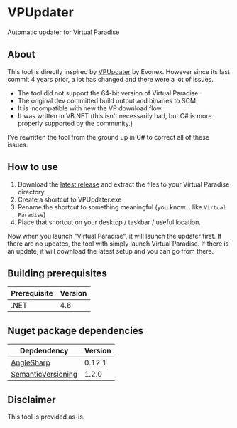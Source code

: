 # VPUpdater
Automatic updater for Virtual Paradise

## About
This tool is directly inspired by [VPUpdater](https://github.com/Evonex/VPUpdater) by Evonex. However since its last commit 4 years prior, a lot has changed and there were a lot of issues.

* The tool did not support the 64-bit version of Virtual Paradise.
* The original dev committed build output and binaries to SCM.
* It is incompatible with new the VP download flow.
* It was written in VB.NET (this isn't necessarily bad, but C# is more properly supported by the community.)

I've rewritten the tool from the ground up in C# to correct all of these issues.

## How to use
1. Download the [latest release](https://github.com/oliverbooth/VPUpdater) and extract the files to your Virtual Paradise directory
2. Create a shortcut to VPUpdater.exe
3. Rename the shortcut to something meaningful (you know... like `Virtual Paradise`)
4. Place that shortcut on your desktop / taskbar / useful location.

Now when you launch "Virtual Paradise", it will launch the updater first. If there are no updates, the tool with simply launch Virtual Paradise. If there is an update, it will download the latest setup and you can go from there.

## Building prerequisites
|Prerequisite|Version|
|- |- |
|.NET|4.6|

## Nuget package dependencies
|Depdendency|Version|
|- |- |
|[AngleSharp](https://www.nuget.org/packages/AngleSharp/0.12.1)|0.12.1|
|[SemanticVersioning](https://www.nuget.org/packages/SemanticVersioning/1.2.0)|1.2.0|

## Disclaimer
This tool is provided as-is.